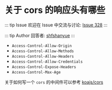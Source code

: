 # 关于 cors 的响应头有哪些



::: tip Issue 
 欢迎在 Issue 中交流与讨论: [Issue 328](https://github.com/shfshanyue/Daily-Question/issues/328) 
:::

::: tip Author 
回答者: [shfshanyue](https://github.com/shfshanyue) 
:::

- `Access-Control-Allow-Origin`
- `Access-Control-Allow-Methods`
- `Access-Control-Allow-Headers`
- `Access-Control-Allow-Credentials`
- `Access-Control-Expose-Headers`
- `Access-Control-Max-Age`

关于如何写一个 `cors` 的中间件可以参考 [koajs/cors](https://github.com/koajs/cors)